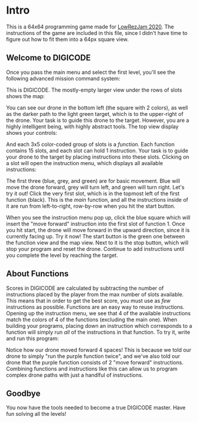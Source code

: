 # Intro

This is a 64x64 programming game made for [LowRezJam 2020](https://itch.io/jam/lowrezjam-2020). The instructions of the game are included in this file, since I didn't have time to figure out how to fit them into a 64px square view. 

## Welcome to DIGICODE

Once you pass the main menu and select the first level, you'll see the following advanced mission command system:

<full view>

This is DIGICODE. The mostly-empty larger view under the rows of slots shows the map:

<map view>

You can see our drone in the bottom left (the square with 2 colors), as well as the darker path to the light green target, which is to the upper-right of the drone. Your task is to guide this drone to the target. However, you are a highly intelligent being, with highly abstract tools. The top view display shows your controls:

<control view>
  
And each 3x5 color-coded group of slots is a _function_. Each function contains 15 slots, and each slot can hold 1 instruction. Your task is to guide your drone to the target by placing instructions into these slots. Clicking on a slot will open the instruction menu, which displays all available instructions:

<instruction menu>
  
The first three (blue, grey, and green) are for basic movement. Blue will move the drone forward, grey will turn left, and green will turn right. Let's try it out! Click the very first slot, which is in the topmost left of the first function (black). This is the _main_ function, and all the instructions inside of it are run from left-to-right, row-by-row when you hit the start button. 

When you see the instruction menu pop up, click the blue square which will insert the "move forward" instruction into the first slot of function 1. Once you hit start, the drone will move forward in the upward direction, since it is currently facing up. Try it now! The start button is the green one between the function view and the map view. Next to it is the stop button, which will stop your program and reset the drone. Continue to add instructions until you complete the level by reaching the target.

## About Functions

Scores in DIGICODE are calculated by subtracting the number of instructions placed by the player from the max number of slots available. This means that in order to get the best score, you must use as _few_ instructions as possible. Functions are an easy way to reuse instructions. Opening up the instruction menu, we see that 4 of the available instructions match the colors of 4 of the functions (excluding the main one). When building your programs, placing down an instruction which corresponds to a function will simply run _all_ of the instructions in that function. To try it, write and run this program:

<function program>
  
Notice how our drone moved forward 4 spaces! This is because we told our drone to simply "run the purple function twice", and we've also told our drone that the purple function consists of 2 "move forward" instructions. Combining functions and instructions like this can allow us to program complex drone paths with just a handlful of instructions.

## Goodbye

You now have the tools needed to become a true DIGICODE master. Have fun solving all the levels! 
